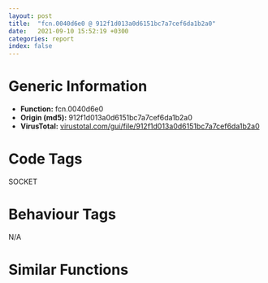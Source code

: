 ```yaml
---
layout: post
title:  "fcn.0040d6e0 @ 912f1d013a0d6151bc7a7cef6da1b2a0"
date:   2021-09-10 15:52:19 +0300
categories: report
index: false
---
```


# Generic Information
- **Function:** fcn.0040d6e0
- **Origin (md5):** 912f1d013a0d6151bc7a7cef6da1b2a0
- **VirusTotal:** [virustotal.com/gui/file/912f1d013a0d6151bc7a7cef6da1b2a0][virustotal_ref]

# Code Tags
<span class="tag" id="SOCKET">SOCKET</span>


# Behaviour Tags
<span class="bhv-tag" id="na">N/A</span>

# Similar Functions
<script type="text/javascript" src="https://www.gstatic.com/charts/loader.js"></script>
<script type="text/javascript">

    google.charts.load('current', {'packages':['corechart']});
    google.charts.setOnLoadCallback(drawChart);

    function drawChart() {
    var data = new google.visualization.DataTable();
        data.addColumn('number', 'X');
        data.addColumn('number', 'Y');
        data.addColumn({type: 'string', role: 'tooltip', 'p': {'html': true}});
        data.addColumn({'type': 'string', 'role': 'style'});
        
        data.addRows([
    [446.2682800292969, -476.082763671875, '<b><a href="/report/fcn.0040d6e0@912f1d013a0d6151bc7a7cef6da1b2a0">fcn.0040d6e0</a><br>@912f1d013a0d6151bc7a7cef6da1b2a0</b><br>push 0x4d0<br>mov eax, 0x499926<br>call fcn.00481e38<br>mov dword[ebp-0x458], ecx<br>mov eax, dword[ebp+0xc]<br>xor ebx, ebx<br>mov ecx, dword[ebp+8]<br>mov esi, dword[ebp+0x10]<br>mov dword[ebp-0x434], eax<br>mov eax, dword[ebp+0x14]<br>mov dword[ebp-4], ebx<br>mov dword[ebp-0x44c], eax<br>mov eax, dword[ebp+0x18]<br>mov dword[ebp-0x42c], ecx<br>mov dword[ebp-0x4a4], ecx<br>mov dword[ebp-0x430], eax<br>mov dword[ebp-0x428], ebx<br>call fcn.0040e3d4<br>mov dword[ebp-4], ebx<br>lea edi, [ebp-0x4cc]<br>movdqa xmm0, xmmword[0x4af330]<br>xor eax, eax<br>mov ecx, dword[ebp-0x434]<br>inc ebx<br>and dword[ebp-0x438], 0<br>movdqu xmmword[ebp-0x4dc], xmm0<br>stosd dword<br>mov dword[ebp-0x428], ebx<br>stosd dword<br>stosd dword<br>stosd dword<br>lea eax, [ebp-0x438]<br>push eax<br>lea eax, [ebp-0x4dc]<br>push eax<br>push esi<br>call fcn.00404b49<br>push eax<br>call dword[sym.imp.WS2_32.dll_getaddrinfo]<br>test eax, eax<br>jne 0x40db71<br>cmp dword[ebp-0x438], eax<br>je 0x40db71<br>push eax<br>push ebx<br>push 2<br>call dword[sym.imp.WS2_32.dll_socket]<br>mov dword[ebp-0x444], eax<br>cmp eax, 0xffffffff<br>je 0x40db71<br>mov esi, dword[ebp-0x438]<br>lea edi, [ebp-0x424]<br>lea ecx, [ebp-0x440]<br>mov esi, dword[esi+0x18]<br>movsd dword<br>movsd dword<br>movsd dword<br>movsd dword<br>call fcn.0040e3d4<br>lea ecx, [ebp-0x460]<br>mov dword[ebp-4], ebx<br>call fcn.0040e3d4<br>mov esi, dword[ebp-0x430]<br>mov byte[ebp-4], 2<br>test esi, esi<br>je 0x40d859<br>push esi<br>call dword[sym.imp.KERNEL32.dll_lstrlenA]<br>push eax<br>lea eax, [ebp-0x460]<br>push 0x4a3488<br>push eax<br>call fcn.0040df49<br>lea eax, [ebp-0x460]<br>mov edx, str.Content_Length:_<br>push eax<br>lea ecx, [ebp-0x454]<br>call fcn.0040df5d<br>mov byte[ebp-4], 3<br>lea ecx, [ebp-0x488]<br>push 0x4a33dc<br>mov edx, eax<br>mov dword[ebp-0x428], 3<br>call fcn.0040dfd5<br>add esp, 0x14<br>push 7<br>pop ebx<br>mov dword[ebp-4], 4<br>mov ecx, eax<br>mov dword[ebp-0x428], ebx<br>call fcn.00404b49<br>mov dword[ebp-0x430], eax<br>jmp 0x40d863<br>mov dword[ebp-0x430], 0x4a3288<br>test esi, esi<br>je 0x40d8c9<br>mov edi, dword[ebp-0x458]<br>mov ecx, edi<br>call fcn.0040e35e<br>test al, al<br>jne 0x40d8c9<br>push edi<br>mov edx, str.Content_Type:_<br>lea ecx, [ebp-0x478]<br>call fcn.0040df5d<br>mov dword[ebp-4], 5<br>lea ecx, [ebp-0x470]<br>or ebx, 8<br>mov dword[esp], 0x4a33dc<br>mov edx, eax<br>mov dword[ebp-0x428], ebx<br>call fcn.0040dfd5<br>pop ecx<br>or ebx, 0x10<br>mov dword[ebp-4], 6<br>mov ecx, eax<br>mov dword[ebp-0x428], ebx<br>call fcn.00404b49<br>mov edi, eax<br>jmp 0x40d8ce<br>mov edi, 0x4a3288<br>push dword[ebp-0x434]<br>mov eax, str.POST_http:__<br>lea ecx, [ebp-0x4ac]<br>test esi, esi<br>mov edx, str.GET_http:__<br>cmovne edx, eax<br>call fcn.0040df5d<br>push dword[ebp-0x44c]<br>mov edx, eax<br>mov dword[ebp-4], 7<br>lea ecx, [ebp-0x490]<br>call fcn.0040df99<br>push str._HTTP_1.1_r_nHost:_<br>mov edx, eax<br>mov byte[ebp-4], 8<br>lea ecx, [ebp-0x4bc]<br>call fcn.0040dfd5<br>push dword[ebp-0x434]<br>mov edx, eax<br>mov byte[ebp-4], 9<br>lea ecx, [ebp-0x480]<br>call fcn.0040df99<br>push str._r_nConnection:_close_r_nAccept:___r_nUser_Agent:_InstallCapital_r_n<br>mov edx, eax<br>mov byte[ebp-4], 0xa<br>lea ecx, [ebp-0x4a0]<br>call fcn.0040dfd5<br>push edi<br>mov edx, eax<br>mov byte[ebp-4], 0xb<br>lea ecx, [ebp-0x4b4]<br>call fcn.0040dfd5<br>push dword[ebp-0x430]<br>mov edx, eax<br>mov byte[ebp-4], 0xc<br>lea ecx, [ebp-0x468]<br>call fcn.0040dfd5<br>push 0x4a33dc<br>mov edx, eax<br>mov byte[ebp-4], 0xd<br>lea ecx, [ebp-0x498]<br>call fcn.0040dfd5<br>add esp, 0x20<br>push eax<br>lea ecx, [ebp-0x440]<br>mov byte[ebp-4], 0xe<br>call fcn.0040e369<br>lea ecx, [ebp-0x498]<br>call fcn.0040e39e<br>lea ecx, [ebp-0x468]<br>call fcn.0040e39e<br>lea ecx, [ebp-0x4b4]<br>call fcn.0040e39e<br>lea ecx, [ebp-0x4a0]<br>call fcn.0040e39e<br>lea ecx, [ebp-0x480]<br>call fcn.0040e39e<br>lea ecx, [ebp-0x4bc]<br>call fcn.0040e39e<br>lea ecx, [ebp-0x490]<br>call fcn.0040e39e<br>lea ecx, [ebp-0x4ac]<br>call fcn.0040e39e<br>test bl, 0x10<br>je 0x40da0e<br>and ebx, 0xffffffef<br>lea ecx, [ebp-0x470]<br>mov dword[ebp-0x428], ebx<br>call fcn.0040e39e<br>test bl, 8<br>je 0x40da27<br>and ebx, 0xfffffff7<br>lea ecx, [ebp-0x478]<br>mov dword[ebp-0x428], ebx<br>call fcn.0040e39e<br>test bl, 4<br>je 0x40da40<br>and ebx, 0xfffffffb<br>lea ecx, [ebp-0x488]<br>mov dword[ebp-0x428], ebx<br>call fcn.0040e39e<br>mov dword[ebp-4], 2<br>test bl, 2<br>je 0x40da60<br>and ebx, 0xfffffffd<br>lea ecx, [ebp-0x454]<br>mov dword[ebp-0x428], ebx<br>call fcn.0040e39e<br>test esi, esi<br>je 0x40da70<br>push esi<br>lea ecx, [ebp-0x440]<br>call fcn.0040de59<br>mov ebx, dword[ebp-0x444]<br>lea eax, [ebp-0x424]<br>push 0x10<br>push eax<br>push ebx<br>call dword[sym.imp.WS2_32.dll_connect]<br>test eax, eax<br>jne 0x40db4c<br>push eax<br>lea ecx, [ebp-0x440]<br>call fcn.004058f1<br>push eax<br>lea ecx, [ebp-0x440]<br>call fcn.00404b49<br>push eax<br>push ebx<br>call dword[sym.imp.WS2_32.dll_send]<br>test eax, eax<br>jle 0x40db4c<br>mov edi, dword[sym.imp.WS2_32.dll_recv]<br>lea eax, [ebp-0x414]<br>push 0<br>push 0x400<br>push eax<br>push ebx<br>call edi<br>mov esi, dword[ebp-0x42c]<br>cmp eax, 0xffffffff<br>je 0x40db1d<br>test eax, eax<br>je 0x40db52<br>push eax<br>lea eax, [ebp-0x414]<br>push eax<br>lea ecx, [ebp-0x454]<br>call fcn.0040e341<br>push eax<br>mov ecx, esi<br>mov byte[ebp-4], 0x10<br>call fcn.0040de92<br>lea ecx, [ebp-0x454]<br>mov byte[ebp-4], 2<br>call fcn.0040e39e<br>push 0<br>push 0x400<br>lea eax, [ebp-0x414]<br>push eax<br>push ebx<br>call edi<br>jmp 0x40dad3<br>push 0x4a3288<br>lea ecx, [ebp-0x448]<br>call fcn.0040de39<br>lea eax, [ebp-0x448]<br>mov byte[ebp-4], 0xf<br>push eax<br>mov ecx, esi<br>call fcn.0040e369<br>lea ecx, [ebp-0x448]<br>call fcn.0040e39e<br>jmp 0x40db52<br>mov esi, dword[ebp-0x42c]<br>push ebx<br>call dword[sym.imp.WS2_32.dll_closesocket]<br>lea ecx, [ebp-0x460]<br>call fcn.0040e39e<br>lea ecx, [ebp-0x440]<br>call fcn.0040e39e<br>jmp 0x40db77<br>mov esi, dword[ebp-0x42c]<br>mov eax, esi<br>call fcn.00481de7<br>ret 0x14<br><eoc> ', 'point { fill-color: #e0440e; }'],
[-645.495849609375, 302.98126220703125, '<b><a href="/report/fcn.0040d6e0@152885a790b99953ce23874f0947b7bd">fcn.0040d6e0</a><br>@152885a790b99953ce23874f0947b7bd</b><br>push 0x4d0<br>mov eax, 0x499926<br>call fcn.00481e38<br>mov dword[ebp-0x458], ecx<br>mov eax, dword[ebp+0xc]<br>xor ebx, ebx<br>mov ecx, dword[ebp+8]<br>mov esi, dword[ebp+0x10]<br>mov dword[ebp-0x434], eax<br>mov eax, dword[ebp+0x14]<br>mov dword[ebp-4], ebx<br>mov dword[ebp-0x44c], eax<br>mov eax, dword[ebp+0x18]<br>mov dword[ebp-0x42c], ecx<br>mov dword[ebp-0x4a4], ecx<br>mov dword[ebp-0x430], eax<br>mov dword[ebp-0x428], ebx<br>call fcn.0040e3d4<br>mov dword[ebp-4], ebx<br>lea edi, [ebp-0x4cc]<br>movdqa xmm0, xmmword[0x4af330]<br>xor eax, eax<br>mov ecx, dword[ebp-0x434]<br>inc ebx<br>and dword[ebp-0x438], 0<br>movdqu xmmword[ebp-0x4dc], xmm0<br>stosd dword<br>mov dword[ebp-0x428], ebx<br>stosd dword<br>stosd dword<br>stosd dword<br>lea eax, [ebp-0x438]<br>push eax<br>lea eax, [ebp-0x4dc]<br>push eax<br>push esi<br>call fcn.00404b49<br>push eax<br>call dword[sym.imp.WS2_32.dll_getaddrinfo]<br>test eax, eax<br>jne 0x40db71<br>cmp dword[ebp-0x438], eax<br>je 0x40db71<br>push eax<br>push ebx<br>push 2<br>call dword[sym.imp.WS2_32.dll_socket]<br>mov dword[ebp-0x444], eax<br>cmp eax, 0xffffffff<br>je 0x40db71<br>mov esi, dword[ebp-0x438]<br>lea edi, [ebp-0x424]<br>lea ecx, [ebp-0x440]<br>mov esi, dword[esi+0x18]<br>movsd dword<br>movsd dword<br>movsd dword<br>movsd dword<br>call fcn.0040e3d4<br>lea ecx, [ebp-0x460]<br>mov dword[ebp-4], ebx<br>call fcn.0040e3d4<br>mov esi, dword[ebp-0x430]<br>mov byte[ebp-4], 2<br>test esi, esi<br>je 0x40d859<br>push esi<br>call dword[sym.imp.KERNEL32.dll_lstrlenA]<br>push eax<br>lea eax, [ebp-0x460]<br>push 0x4a3488<br>push eax<br>call fcn.0040df49<br>lea eax, [ebp-0x460]<br>mov edx, str.Content_Length:_<br>push eax<br>lea ecx, [ebp-0x454]<br>call fcn.0040df5d<br>mov byte[ebp-4], 3<br>lea ecx, [ebp-0x488]<br>push 0x4a33dc<br>mov edx, eax<br>mov dword[ebp-0x428], 3<br>call fcn.0040dfd5<br>add esp, 0x14<br>push 7<br>pop ebx<br>mov dword[ebp-4], 4<br>mov ecx, eax<br>mov dword[ebp-0x428], ebx<br>call fcn.00404b49<br>mov dword[ebp-0x430], eax<br>jmp 0x40d863<br>mov dword[ebp-0x430], 0x4a3288<br>test esi, esi<br>je 0x40d8c9<br>mov edi, dword[ebp-0x458]<br>mov ecx, edi<br>call fcn.0040e35e<br>test al, al<br>jne 0x40d8c9<br>push edi<br>mov edx, str.Content_Type:_<br>lea ecx, [ebp-0x478]<br>call fcn.0040df5d<br>mov dword[ebp-4], 5<br>lea ecx, [ebp-0x470]<br>or ebx, 8<br>mov dword[esp], 0x4a33dc<br>mov edx, eax<br>mov dword[ebp-0x428], ebx<br>call fcn.0040dfd5<br>pop ecx<br>or ebx, 0x10<br>mov dword[ebp-4], 6<br>mov ecx, eax<br>mov dword[ebp-0x428], ebx<br>call fcn.00404b49<br>mov edi, eax<br>jmp 0x40d8ce<br>mov edi, 0x4a3288<br>push dword[ebp-0x434]<br>mov eax, str.POST_http:__<br>lea ecx, [ebp-0x4ac]<br>test esi, esi<br>mov edx, str.GET_http:__<br>cmovne edx, eax<br>call fcn.0040df5d<br>push dword[ebp-0x44c]<br>mov edx, eax<br>mov dword[ebp-4], 7<br>lea ecx, [ebp-0x490]<br>call fcn.0040df99<br>push str._HTTP_1.1_r_nHost:_<br>mov edx, eax<br>mov byte[ebp-4], 8<br>lea ecx, [ebp-0x4bc]<br>call fcn.0040dfd5<br>push dword[ebp-0x434]<br>mov edx, eax<br>mov byte[ebp-4], 9<br>lea ecx, [ebp-0x480]<br>call fcn.0040df99<br>push str._r_nConnection:_close_r_nAccept:___r_nUser_Agent:_InstallCapital_r_n<br>mov edx, eax<br>mov byte[ebp-4], 0xa<br>lea ecx, [ebp-0x4a0]<br>call fcn.0040dfd5<br>push edi<br>mov edx, eax<br>mov byte[ebp-4], 0xb<br>lea ecx, [ebp-0x4b4]<br>call fcn.0040dfd5<br>push dword[ebp-0x430]<br>mov edx, eax<br>mov byte[ebp-4], 0xc<br>lea ecx, [ebp-0x468]<br>call fcn.0040dfd5<br>push 0x4a33dc<br>mov edx, eax<br>mov byte[ebp-4], 0xd<br>lea ecx, [ebp-0x498]<br>call fcn.0040dfd5<br>add esp, 0x20<br>push eax<br>lea ecx, [ebp-0x440]<br>mov byte[ebp-4], 0xe<br>call fcn.0040e369<br>lea ecx, [ebp-0x498]<br>call fcn.0040e39e<br>lea ecx, [ebp-0x468]<br>call fcn.0040e39e<br>lea ecx, [ebp-0x4b4]<br>call fcn.0040e39e<br>lea ecx, [ebp-0x4a0]<br>call fcn.0040e39e<br>lea ecx, [ebp-0x480]<br>call fcn.0040e39e<br>lea ecx, [ebp-0x4bc]<br>call fcn.0040e39e<br>lea ecx, [ebp-0x490]<br>call fcn.0040e39e<br>lea ecx, [ebp-0x4ac]<br>call fcn.0040e39e<br>test bl, 0x10<br>je 0x40da0e<br>and ebx, 0xffffffef<br>lea ecx, [ebp-0x470]<br>mov dword[ebp-0x428], ebx<br>call fcn.0040e39e<br>test bl, 8<br>je 0x40da27<br>and ebx, 0xfffffff7<br>lea ecx, [ebp-0x478]<br>mov dword[ebp-0x428], ebx<br>call fcn.0040e39e<br>test bl, 4<br>je 0x40da40<br>and ebx, 0xfffffffb<br>lea ecx, [ebp-0x488]<br>mov dword[ebp-0x428], ebx<br>call fcn.0040e39e<br>mov dword[ebp-4], 2<br>test bl, 2<br>je 0x40da60<br>and ebx, 0xfffffffd<br>lea ecx, [ebp-0x454]<br>mov dword[ebp-0x428], ebx<br>call fcn.0040e39e<br>test esi, esi<br>je 0x40da70<br>push esi<br>lea ecx, [ebp-0x440]<br>call fcn.0040de59<br>mov ebx, dword[ebp-0x444]<br>lea eax, [ebp-0x424]<br>push 0x10<br>push eax<br>push ebx<br>call dword[sym.imp.WS2_32.dll_connect]<br>test eax, eax<br>jne 0x40db4c<br>push eax<br>lea ecx, [ebp-0x440]<br>call fcn.004058f1<br>push eax<br>lea ecx, [ebp-0x440]<br>call fcn.00404b49<br>push eax<br>push ebx<br>call dword[sym.imp.WS2_32.dll_send]<br>test eax, eax<br>jle 0x40db4c<br>mov edi, dword[sym.imp.WS2_32.dll_recv]<br>lea eax, [ebp-0x414]<br>push 0<br>push 0x400<br>push eax<br>push ebx<br>call edi<br>mov esi, dword[ebp-0x42c]<br>cmp eax, 0xffffffff<br>je 0x40db1d<br>test eax, eax<br>je 0x40db52<br>push eax<br>lea eax, [ebp-0x414]<br>push eax<br>lea ecx, [ebp-0x454]<br>call fcn.0040e341<br>push eax<br>mov ecx, esi<br>mov byte[ebp-4], 0x10<br>call fcn.0040de92<br>lea ecx, [ebp-0x454]<br>mov byte[ebp-4], 2<br>call fcn.0040e39e<br>push 0<br>push 0x400<br>lea eax, [ebp-0x414]<br>push eax<br>push ebx<br>call edi<br>jmp 0x40dad3<br>push 0x4a3288<br>lea ecx, [ebp-0x448]<br>call fcn.0040de39<br>lea eax, [ebp-0x448]<br>mov byte[ebp-4], 0xf<br>push eax<br>mov ecx, esi<br>call fcn.0040e369<br>lea ecx, [ebp-0x448]<br>call fcn.0040e39e<br>jmp 0x40db52<br>mov esi, dword[ebp-0x42c]<br>push ebx<br>call dword[sym.imp.WS2_32.dll_closesocket]<br>lea ecx, [ebp-0x460]<br>call fcn.0040e39e<br>lea ecx, [ebp-0x440]<br>call fcn.0040e39e<br>jmp 0x40db77<br>mov esi, dword[ebp-0x42c]<br>mov eax, esi<br>call fcn.00481de7<br>ret 0x14<br><eoc> ', 'null'],
[575.0858764648438, 858.9439697265625, '<b><a href="/report/fcn.0040d6e0@fb9b7d22bc1c143ac66b0575cbdd088d">fcn.0040d6e0</a><br>@fb9b7d22bc1c143ac66b0575cbdd088d</b><br>push 0x4d0<br>mov eax, 0x499926<br>call fcn.00481e38<br>mov dword[ebp-0x458], ecx<br>mov eax, dword[ebp+0xc]<br>xor ebx, ebx<br>mov ecx, dword[ebp+8]<br>mov esi, dword[ebp+0x10]<br>mov dword[ebp-0x434], eax<br>mov eax, dword[ebp+0x14]<br>mov dword[ebp-4], ebx<br>mov dword[ebp-0x44c], eax<br>mov eax, dword[ebp+0x18]<br>mov dword[ebp-0x42c], ecx<br>mov dword[ebp-0x4a4], ecx<br>mov dword[ebp-0x430], eax<br>mov dword[ebp-0x428], ebx<br>call fcn.0040e3d4<br>mov dword[ebp-4], ebx<br>lea edi, [ebp-0x4cc]<br>movdqa xmm0, xmmword[0x4af330]<br>xor eax, eax<br>mov ecx, dword[ebp-0x434]<br>inc ebx<br>and dword[ebp-0x438], 0<br>movdqu xmmword[ebp-0x4dc], xmm0<br>stosd dword<br>mov dword[ebp-0x428], ebx<br>stosd dword<br>stosd dword<br>stosd dword<br>lea eax, [ebp-0x438]<br>push eax<br>lea eax, [ebp-0x4dc]<br>push eax<br>push esi<br>call fcn.00404b49<br>push eax<br>call dword[sym.imp.WS2_32.dll_getaddrinfo]<br>test eax, eax<br>jne 0x40db71<br>cmp dword[ebp-0x438], eax<br>je 0x40db71<br>push eax<br>push ebx<br>push 2<br>call dword[sym.imp.WS2_32.dll_socket]<br>mov dword[ebp-0x444], eax<br>cmp eax, 0xffffffff<br>je 0x40db71<br>mov esi, dword[ebp-0x438]<br>lea edi, [ebp-0x424]<br>lea ecx, [ebp-0x440]<br>mov esi, dword[esi+0x18]<br>movsd dword<br>movsd dword<br>movsd dword<br>movsd dword<br>call fcn.0040e3d4<br>lea ecx, [ebp-0x460]<br>mov dword[ebp-4], ebx<br>call fcn.0040e3d4<br>mov esi, dword[ebp-0x430]<br>mov byte[ebp-4], 2<br>test esi, esi<br>je 0x40d859<br>push esi<br>call dword[sym.imp.KERNEL32.dll_lstrlenA]<br>push eax<br>lea eax, [ebp-0x460]<br>push 0x4a3488<br>push eax<br>call fcn.0040df49<br>lea eax, [ebp-0x460]<br>mov edx, str.Content_Length:_<br>push eax<br>lea ecx, [ebp-0x454]<br>call fcn.0040df5d<br>mov byte[ebp-4], 3<br>lea ecx, [ebp-0x488]<br>push 0x4a33dc<br>mov edx, eax<br>mov dword[ebp-0x428], 3<br>call fcn.0040dfd5<br>add esp, 0x14<br>push 7<br>pop ebx<br>mov dword[ebp-4], 4<br>mov ecx, eax<br>mov dword[ebp-0x428], ebx<br>call fcn.00404b49<br>mov dword[ebp-0x430], eax<br>jmp 0x40d863<br>mov dword[ebp-0x430], 0x4a3288<br>test esi, esi<br>je 0x40d8c9<br>mov edi, dword[ebp-0x458]<br>mov ecx, edi<br>call fcn.0040e35e<br>test al, al<br>jne 0x40d8c9<br>push edi<br>mov edx, str.Content_Type:_<br>lea ecx, [ebp-0x478]<br>call fcn.0040df5d<br>mov dword[ebp-4], 5<br>lea ecx, [ebp-0x470]<br>or ebx, 8<br>mov dword[esp], 0x4a33dc<br>mov edx, eax<br>mov dword[ebp-0x428], ebx<br>call fcn.0040dfd5<br>pop ecx<br>or ebx, 0x10<br>mov dword[ebp-4], 6<br>mov ecx, eax<br>mov dword[ebp-0x428], ebx<br>call fcn.00404b49<br>mov edi, eax<br>jmp 0x40d8ce<br>mov edi, 0x4a3288<br>push dword[ebp-0x434]<br>mov eax, str.POST_http:__<br>lea ecx, [ebp-0x4ac]<br>test esi, esi<br>mov edx, str.GET_http:__<br>cmovne edx, eax<br>call fcn.0040df5d<br>push dword[ebp-0x44c]<br>mov edx, eax<br>mov dword[ebp-4], 7<br>lea ecx, [ebp-0x490]<br>call fcn.0040df99<br>push str._HTTP_1.1_r_nHost:_<br>mov edx, eax<br>mov byte[ebp-4], 8<br>lea ecx, [ebp-0x4bc]<br>call fcn.0040dfd5<br>push dword[ebp-0x434]<br>mov edx, eax<br>mov byte[ebp-4], 9<br>lea ecx, [ebp-0x480]<br>call fcn.0040df99<br>push str._r_nConnection:_close_r_nAccept:___r_nUser_Agent:_InstallCapital_r_n<br>mov edx, eax<br>mov byte[ebp-4], 0xa<br>lea ecx, [ebp-0x4a0]<br>call fcn.0040dfd5<br>push edi<br>mov edx, eax<br>mov byte[ebp-4], 0xb<br>lea ecx, [ebp-0x4b4]<br>call fcn.0040dfd5<br>push dword[ebp-0x430]<br>mov edx, eax<br>mov byte[ebp-4], 0xc<br>lea ecx, [ebp-0x468]<br>call fcn.0040dfd5<br>push 0x4a33dc<br>mov edx, eax<br>mov byte[ebp-4], 0xd<br>lea ecx, [ebp-0x498]<br>call fcn.0040dfd5<br>add esp, 0x20<br>push eax<br>lea ecx, [ebp-0x440]<br>mov byte[ebp-4], 0xe<br>call fcn.0040e369<br>lea ecx, [ebp-0x498]<br>call fcn.0040e39e<br>lea ecx, [ebp-0x468]<br>call fcn.0040e39e<br>lea ecx, [ebp-0x4b4]<br>call fcn.0040e39e<br>lea ecx, [ebp-0x4a0]<br>call fcn.0040e39e<br>lea ecx, [ebp-0x480]<br>call fcn.0040e39e<br>lea ecx, [ebp-0x4bc]<br>call fcn.0040e39e<br>lea ecx, [ebp-0x490]<br>call fcn.0040e39e<br>lea ecx, [ebp-0x4ac]<br>call fcn.0040e39e<br>test bl, 0x10<br>je 0x40da0e<br>and ebx, 0xffffffef<br>lea ecx, [ebp-0x470]<br>mov dword[ebp-0x428], ebx<br>call fcn.0040e39e<br>test bl, 8<br>je 0x40da27<br>and ebx, 0xfffffff7<br>lea ecx, [ebp-0x478]<br>mov dword[ebp-0x428], ebx<br>call fcn.0040e39e<br>test bl, 4<br>je 0x40da40<br>and ebx, 0xfffffffb<br>lea ecx, [ebp-0x488]<br>mov dword[ebp-0x428], ebx<br>call fcn.0040e39e<br>mov dword[ebp-4], 2<br>test bl, 2<br>je 0x40da60<br>and ebx, 0xfffffffd<br>lea ecx, [ebp-0x454]<br>mov dword[ebp-0x428], ebx<br>call fcn.0040e39e<br>test esi, esi<br>je 0x40da70<br>push esi<br>lea ecx, [ebp-0x440]<br>call fcn.0040de59<br>mov ebx, dword[ebp-0x444]<br>lea eax, [ebp-0x424]<br>push 0x10<br>push eax<br>push ebx<br>call dword[sym.imp.WS2_32.dll_connect]<br>test eax, eax<br>jne 0x40db4c<br>push eax<br>lea ecx, [ebp-0x440]<br>call fcn.004058f1<br>push eax<br>lea ecx, [ebp-0x440]<br>call fcn.00404b49<br>push eax<br>push ebx<br>call dword[sym.imp.WS2_32.dll_send]<br>test eax, eax<br>jle 0x40db4c<br>mov edi, dword[sym.imp.WS2_32.dll_recv]<br>lea eax, [ebp-0x414]<br>push 0<br>push 0x400<br>push eax<br>push ebx<br>call edi<br>mov esi, dword[ebp-0x42c]<br>cmp eax, 0xffffffff<br>je 0x40db1d<br>test eax, eax<br>je 0x40db52<br>push eax<br>lea eax, [ebp-0x414]<br>push eax<br>lea ecx, [ebp-0x454]<br>call fcn.0040e341<br>push eax<br>mov ecx, esi<br>mov byte[ebp-4], 0x10<br>call fcn.0040de92<br>lea ecx, [ebp-0x454]<br>mov byte[ebp-4], 2<br>call fcn.0040e39e<br>push 0<br>push 0x400<br>lea eax, [ebp-0x414]<br>push eax<br>push ebx<br>call edi<br>jmp 0x40dad3<br>push 0x4a3288<br>lea ecx, [ebp-0x448]<br>call fcn.0040de39<br>lea eax, [ebp-0x448]<br>mov byte[ebp-4], 0xf<br>push eax<br>mov ecx, esi<br>call fcn.0040e369<br>lea ecx, [ebp-0x448]<br>call fcn.0040e39e<br>jmp 0x40db52<br>mov esi, dword[ebp-0x42c]<br>push ebx<br>call dword[sym.imp.WS2_32.dll_closesocket]<br>lea ecx, [ebp-0x460]<br>call fcn.0040e39e<br>lea ecx, [ebp-0x440]<br>call fcn.0040e39e<br>jmp 0x40db77<br>mov esi, dword[ebp-0x42c]<br>mov eax, esi<br>call fcn.00481de7<br>ret 0x14<br><eoc> ', 'null'],

        ]);

    var options = {
        title: 'Similarity Plot',
        legend: 'none',
        colors: ['#dedbd9', '#e6693e', '#ec8f6e', '#f3b49f', '#f6c7b6'],
        tooltip: {isHtml: true, trigger: 'both'},
        explorer: {
        actions: ["dragToZoom", "rightClickToReset"],
        },
        chartArea: {
        width: '80%',
        height: '80%'
        },
        width: '100%',
        height: '100%'
    };

    var chart = new google.visualization.ScatterChart(document.getElementById('chart_div'));

    chart.draw(data, options);
    }
    
</script>


<div id="chart_div" style="width: 100%px; height: 100%;"></div>

# Disassembled Code
{% highlight nasm %}

push 0x4d0
mov eax, 0x499926
call fcn.00481e38
mov dword[ebp-0x458], ecx
mov eax, dword[ebp+0xc]
xor ebx, ebx
mov ecx, dword[ebp+8]
mov esi, dword[ebp+0x10]
mov dword[ebp-0x434], eax
mov eax, dword[ebp+0x14]
mov dword[ebp-4], ebx
mov dword[ebp-0x44c], eax
mov eax, dword[ebp+0x18]
mov dword[ebp-0x42c], ecx
mov dword[ebp-0x4a4], ecx
mov dword[ebp-0x430], eax
mov dword[ebp-0x428], ebx
call fcn.0040e3d4
mov dword[ebp-4], ebx
lea edi, [ebp-0x4cc]
movdqa xmm0, xmmword[0x4af330]
xor eax, eax
mov ecx, dword[ebp-0x434]
inc ebx
and dword[ebp-0x438], 0
movdqu xmmword[ebp-0x4dc], xmm0
stosd dword
mov dword[ebp-0x428], ebx
stosd dword
stosd dword
stosd dword
lea eax, [ebp-0x438]
push eax
lea eax, [ebp-0x4dc]
push eax
push esi
call fcn.00404b49
push eax
call dword[sym.imp.WS2_32.dll_getaddrinfo]
test eax, eax
jne 0x40db71
cmp dword[ebp-0x438], eax
je 0x40db71
push eax
push ebx
push 2
call dword[sym.imp.WS2_32.dll_socket]
mov dword[ebp-0x444], eax
cmp eax, 0xffffffff
je 0x40db71
mov esi, dword[ebp-0x438]
lea edi, [ebp-0x424]
lea ecx, [ebp-0x440]
mov esi, dword[esi+0x18]
movsd dword
movsd dword
movsd dword
movsd dword
call fcn.0040e3d4
lea ecx, [ebp-0x460]
mov dword[ebp-4], ebx
call fcn.0040e3d4
mov esi, dword[ebp-0x430]
mov byte[ebp-4], 2
test esi, esi
je 0x40d859
push esi
call dword[sym.imp.KERNEL32.dll_lstrlenA]
push eax
lea eax, [ebp-0x460]
push 0x4a3488
push eax
call fcn.0040df49
lea eax, [ebp-0x460]
mov edx, str.Content_Length:_
push eax
lea ecx, [ebp-0x454]
call fcn.0040df5d
mov byte[ebp-4], 3
lea ecx, [ebp-0x488]
push 0x4a33dc
mov edx, eax
mov dword[ebp-0x428], 3
call fcn.0040dfd5
add esp, 0x14
push 7
pop ebx
mov dword[ebp-4], 4
mov ecx, eax
mov dword[ebp-0x428], ebx
call fcn.00404b49
mov dword[ebp-0x430], eax
jmp 0x40d863
mov dword[ebp-0x430], 0x4a3288
test esi, esi
je 0x40d8c9
mov edi, dword[ebp-0x458]
mov ecx, edi
call fcn.0040e35e
test al, al
jne 0x40d8c9
push edi
mov edx, str.Content_Type:_
lea ecx, [ebp-0x478]
call fcn.0040df5d
mov dword[ebp-4], 5
lea ecx, [ebp-0x470]
or ebx, 8
mov dword[esp], 0x4a33dc
mov edx, eax
mov dword[ebp-0x428], ebx
call fcn.0040dfd5
pop ecx
or ebx, 0x10
mov dword[ebp-4], 6
mov ecx, eax
mov dword[ebp-0x428], ebx
call fcn.00404b49
mov edi, eax
jmp 0x40d8ce
mov edi, 0x4a3288
push dword[ebp-0x434]
mov eax, str.POST_http:__
lea ecx, [ebp-0x4ac]
test esi, esi
mov edx, str.GET_http:__
cmovne edx, eax
call fcn.0040df5d
push dword[ebp-0x44c]
mov edx, eax
mov dword[ebp-4], 7
lea ecx, [ebp-0x490]
call fcn.0040df99
push str._HTTP_1.1_r_nHost:_
mov edx, eax
mov byte[ebp-4], 8
lea ecx, [ebp-0x4bc]
call fcn.0040dfd5
push dword[ebp-0x434]
mov edx, eax
mov byte[ebp-4], 9
lea ecx, [ebp-0x480]
call fcn.0040df99
push str._r_nConnection:_close_r_nAccept:___r_nUser_Agent:_InstallCapital_r_n
mov edx, eax
mov byte[ebp-4], 0xa
lea ecx, [ebp-0x4a0]
call fcn.0040dfd5
push edi
mov edx, eax
mov byte[ebp-4], 0xb
lea ecx, [ebp-0x4b4]
call fcn.0040dfd5
push dword[ebp-0x430]
mov edx, eax
mov byte[ebp-4], 0xc
lea ecx, [ebp-0x468]
call fcn.0040dfd5
push 0x4a33dc
mov edx, eax
mov byte[ebp-4], 0xd
lea ecx, [ebp-0x498]
call fcn.0040dfd5
add esp, 0x20
push eax
lea ecx, [ebp-0x440]
mov byte[ebp-4], 0xe
call fcn.0040e369
lea ecx, [ebp-0x498]
call fcn.0040e39e
lea ecx, [ebp-0x468]
call fcn.0040e39e
lea ecx, [ebp-0x4b4]
call fcn.0040e39e
lea ecx, [ebp-0x4a0]
call fcn.0040e39e
lea ecx, [ebp-0x480]
call fcn.0040e39e
lea ecx, [ebp-0x4bc]
call fcn.0040e39e
lea ecx, [ebp-0x490]
call fcn.0040e39e
lea ecx, [ebp-0x4ac]
call fcn.0040e39e
test bl, 0x10
je 0x40da0e
and ebx, 0xffffffef
lea ecx, [ebp-0x470]
mov dword[ebp-0x428], ebx
call fcn.0040e39e
test bl, 8
je 0x40da27
and ebx, 0xfffffff7
lea ecx, [ebp-0x478]
mov dword[ebp-0x428], ebx
call fcn.0040e39e
test bl, 4
je 0x40da40
and ebx, 0xfffffffb
lea ecx, [ebp-0x488]
mov dword[ebp-0x428], ebx
call fcn.0040e39e
mov dword[ebp-4], 2
test bl, 2
je 0x40da60
and ebx, 0xfffffffd
lea ecx, [ebp-0x454]
mov dword[ebp-0x428], ebx
call fcn.0040e39e
test esi, esi
je 0x40da70
push esi
lea ecx, [ebp-0x440]
call fcn.0040de59
mov ebx, dword[ebp-0x444]
lea eax, [ebp-0x424]
push 0x10
push eax
push ebx
call dword[sym.imp.WS2_32.dll_connect]
test eax, eax
jne 0x40db4c
push eax
lea ecx, [ebp-0x440]
call fcn.004058f1
push eax
lea ecx, [ebp-0x440]
call fcn.00404b49
push eax
push ebx
call dword[sym.imp.WS2_32.dll_send]
test eax, eax
jle 0x40db4c
mov edi, dword[sym.imp.WS2_32.dll_recv]
lea eax, [ebp-0x414]
push 0
push 0x400
push eax
push ebx
call edi
mov esi, dword[ebp-0x42c]
cmp eax, 0xffffffff
je 0x40db1d
test eax, eax
je 0x40db52
push eax
lea eax, [ebp-0x414]
push eax
lea ecx, [ebp-0x454]
call fcn.0040e341
push eax
mov ecx, esi
mov byte[ebp-4], 0x10
call fcn.0040de92
lea ecx, [ebp-0x454]
mov byte[ebp-4], 2
call fcn.0040e39e
push 0
push 0x400
lea eax, [ebp-0x414]
push eax
push ebx
call edi
jmp 0x40dad3
push 0x4a3288
lea ecx, [ebp-0x448]
call fcn.0040de39
lea eax, [ebp-0x448]
mov byte[ebp-4], 0xf
push eax
mov ecx, esi
call fcn.0040e369
lea ecx, [ebp-0x448]
call fcn.0040e39e
jmp 0x40db52
mov esi, dword[ebp-0x42c]
push ebx
call dword[sym.imp.WS2_32.dll_closesocket]
lea ecx, [ebp-0x460]
call fcn.0040e39e
lea ecx, [ebp-0x440]
call fcn.0040e39e
jmp 0x40db77
mov esi, dword[ebp-0x42c]
mov eax, esi
call fcn.00481de7
ret 0x14

{% endhighlight %}

[virustotal_ref]: https://www.virustotal.com/gui/file/912f1d013a0d6151bc7a7cef6da1b2a0